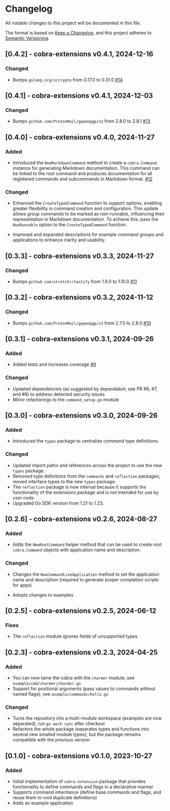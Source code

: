 # Changelog

All notable changes to this project will be documented in this file.

The format is based on [Keep a Changelog](https://keepachangelog.com/en/1.1.0/),
and this project adheres to [Semantic Versioning](https://semver.org/spec/v2.0.0.html).

## [0.4.2] - cobra-extensions v0.4.1, 2024-12-16

### Changed

* Bumps `golang.org/x/crypto` from 0.17.0 to 0.31.0 [#14](https://github.com/matzefriedrich/cobra-extensions/pull/14)


## [0.4.1] - cobra-extensions v0.4.1, 2024-12-03

### Changed

* Bumps `github.com/ProtonMail/gopenpgp/v2` from 2.8.0 to 2.8.1 [#13](https://github.com/matzefriedrich/cobra-extensions/pull/13)


## [0.4.0] - cobra-extensions v0.4.0, 2024-11-27

### Added

* Introduced the `NewMarkdownCommand` method to create a `cobra.Command` instance for generating Markdown documentation. This command can be linked to the root command and produces documentation for all registered commands and subcommands in Markdown format. [#12](https://github.com/matzefriedrich/cobra-extensions/pull/12)

### Changed

* Enhanced the `CreateTypedCommand` function to support options, enabling greater flexibility in command creation and configuration. This update allows group commands to be marked as non-runnable, influencing their representation in Markdown documentation. To achieve this, pass the `NonRunnable` option to the `CreateTypedCommand` function.

* Improved and expanded descriptions for example command groups and applications to enhance clarity and usability.


## [0.3.3] - cobra-extensions v0.3.3, 2024-11-27

### Changed

* Bumps `github.com/stretchr/testify` from 1.9.0 to 1.10.0 [#11](https://github.com/matzefriedrich/cobra-extensions/pull/11)


## [0.3.2] - cobra-extensions v0.3.2, 2024-11-12

### Changed

* Bumps `github.com/ProtonMail/gopenpgp/v2` from 2.7.5 to 2.8.0 [#10](https://github.com/matzefriedrich/cobra-extensions/pull/10)


## [0.3.1] - cobra-extensions v0.3.1, 2024-09-26

### Added

* Added tests and increases coverage [#9](https://github.com/matzefriedrich/cobra-extensions/pull/9)

### Changed

* Updated dependencies (as suggested by dependabot; see PR #6, #7, and #8) to address detected security issues
* Minor refactorings to the `command_setup.go` module


## [0.3.0] - cobra-extensions v0.3.0, 2024-09-26

### Added

* Introduced the `types` package to centralize command type definitions.

### Changed

* Updated import paths and references across the project to use the new `types` package.
* Removed type definitions from the `commands` and `reflection` packages; moved interface types to the new `types` package.
* The `reflection` package is now internal because it supports the functionality of the extensions package and is not intended for use by user code.
* Upgraded Go SDK version from 1.21 to 1.23.


## [0.2.6] - cobra-extensions v0.2.6, 2024-08-27

### Added

- Adds the `NewRootCommand` helper method that can be used to create root `cobra.Command` objects with application name and description.

### Changed

- Changes the `NewCommandLineApplication` method to set the application name and description (required to generate proper completion scripts for apps)

- Adopts changes to examples


## [0.2.5] - cobra-extensions v0.2.5, 2024-06-12

### Fixes

- The `reflection` module ignores fields of unsupported types


## [0.2.3] - cobra-extensions v0.2.3, 2024-04-25

### Added

- You can now tame the cobra with the `charmer` module; see `example/cmd/charmer/charmer.go`
- Support for positional arguments (pass values to commands without named flags); see `example/commands/hello.go`

### Changed

- Turns the repository into a multi-module workspace (examples are now separated); run `go work sync` after checkout
- Refactors the whole package (separates types and functions into several new smalled module types), but the package remains compatible with the previous version


## [0.1.0] - cobra-extensions v0.1.0, 2023-10-27

### Added 

- Initial implementation of `cobra-extension` package that provides functionality to define commands and flags in a declarative manner
- Supports command inheritance (define base commands and flags, and reuse them to void duplicate definitions)
- Adds an example application